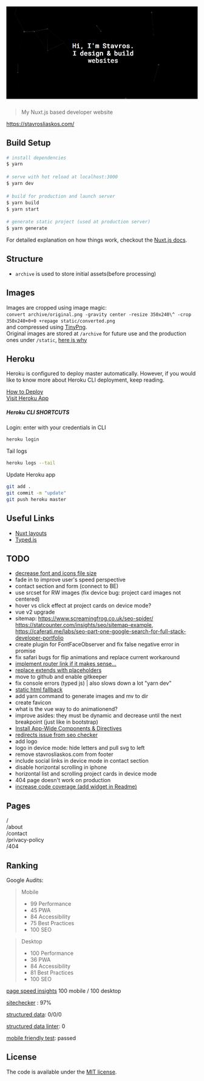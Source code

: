 <h1 align="center">
	<img width="800" src="media/doc_logo.png" alt="stavrosliaskos">
</h1>

> My Nuxt.js based developer website

https://stavrosliaskos.com/

## Build Setup

``` bash
# install dependencies
$ yarn

# serve with hot reload at localhost:3000
$ yarn dev

# build for production and launch server
$ yarn build
$ yarn start

# generate static project (used at production server)
$ yarn generate
```

For detailed explanation on how things work, checkout the [Nuxt.js docs](https://github.com/nuxt/nuxt.js).

## Structure
- `archive` is used to store initial assets(before processing)

## Images
Images are cropped using image magic:    
`convert archive/original.png -gravity center -resize 350x240\^ -crop 350x240+0+0 +repage static/converted.png`  
and compressed using [TinyPng](https://tinypng.com/).   
Original images are stored at `/archive` for future use and the production ones under `/static`, [here is why](https://nuxtjs.org/guide/assets#static)

## Heroku

Heroku is configured to deploy master automatically. However, if you would like to know more about Heroku CLI deployment, keep reading.  
 
[How to Deploy](https://github.com/nuxt/docs/blob/master/en/faq/heroku-deployment.md)  
[Visit Heroku App](https://quiet-badlands-50537.herokuapp.com/)

##### Heroku CLI SHORTCUTS

Login: enter with your credentials in CLI
```bash
heroku login
```
Tail logs
```bash
heroku logs --tail
```
Update Heroku app

```bash
git add .
git commit -m "update"
git push heroku master
```

## Useful Links
- [Nuxt layouts](https://www.youtube.com/watch?v=YOKnSTp7d38)  
- [Typed.js](https://www.npmjs.com/package/vue-typer#getting-started)

## TODO
- [decrease font and icons file size](http://fontello.com/)
- fade in to improve user's speed perspective
- contact section and form (connect to BE)  
- use srcset for RW images (fix device bug: project card images not centered)
- hover vs click effect at project cards on device mode?
- vue v2 upgrade
- sitemap: https://www.screamingfrog.co.uk/seo-spider/ https://statcounter.com/insights/seo/sitemap-example,    
https://caferati.me/labs/seo-part-one-google-search-for-full-stack-developer-portfolio
- create plugin for FontFaceObserver and fix false negative error in promise
- fix safari bugs for flip animations and replace current workaround
- [implement router link if it makes sense...](https://router.vuejs.org/en/api/router-link.html)
- [replace extends with placeholders](http://thesassway.com/intermediate/understanding-placeholder-selectors)
- move to github and enable gitkeeper
- fix console errors (typed js) | also slows down a lot "yarn dev"
- [static html fallback]( https://github.com/nuxt/nuxt.js/issues/2120)
- add yarn command to generate images and mv to dir
- create favicon
- what is the vue way to do animationend?
- improve asides: they must be dynamic and decrease until the next breakpoint (just like in bootstrap)
- [Install App-Wide Components & Directives](https://alligator.io/vuejs/creating-custom-plugins/)
- [redirects issue from seo checker](https://github.com/nuxt/nuxt.js/issues/1592)
- add logo
- logo in device mode: hide letters and pull svg to left
- remove stavrosliaskos.com from footer
- include social links in device mode in contact section
- disable horizontal scrolling in iphone
- horizontal list and scrolling project cards in device mode 
- 404 page doesn't work on production
- [increase code coverage (add widget in Readme)](https://nuxtjs.org/examples/testing/)

## Pages
/   
/about   
/contact   
/privacy-policy   
/404   

## Ranking
Google Audits:
> Mobile
> - 99 Performance 
> - 45 PWA          
> - 84 Accessibility
> - 75 Best Practices
> - 100 SEO

> Desktop
> - 100 Performance 
> - 36 PWA          
> - 84 Accessibility
> - 81 Best Practices
> - 100 SEO

[page speed insights](https://developers.google.com/speed/pagespeed/insights/) 100 mobile / 100 desktop

[sitechecker](https://sitechecker.pro/) : 97%  

[structured data](https://search.google.com/structured-data/testing-tool/):  0/0/0
 
[structured data linter](http://linter.structured-data.org/): 0 

[mobile friendly test](https://search.google.com/test/mobile-friendly): passed  


## License

The code is available under the [MIT license](LICENSE.txt).
